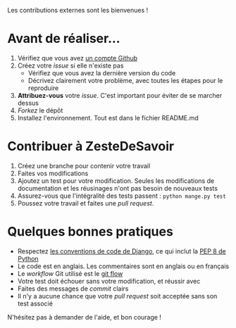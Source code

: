 Les contributions externes sont les bienvenues !

# Avant de réaliser...

1. Vérifiez que vous avez [un compte Github](https://github.com/signup/free)
2. Créez votre _issue_ si elle n'existe pas
	* Vérifiez que vous avez la dernière version du code
    * Décrivez clairement votre problème, avec toutes les étapes pour le reproduire
3. **Attribuez-vous** votre _issue_. C'est important pour éviter de se marcher dessus
4. _Forkez_ le dépôt
5. Installez l'environnement. Tout est dans le fichier README.md

# Contribuer à ZesteDeSavoir

1. Créez une branche pour contenir votre travail
2. Faites vos modifications
3. Ajoutez un test pour votre modification. Seules les modifications de documentation et les réusinages n'ont pas besoin de nouveaux tests
4. Assurez-vous que l'intégralité des tests passent : `python mange.py test`
5. Poussez votre travail et faites une _pull request_.

# Quelques bonnes pratiques

* Respectez [les conventions de code de Django](https://docs.djangoproject.com/en/1.6/internals/contributing/writing-code/coding-style/), ce qui inclut la [PEP 8 de Python](http://legacy.python.org/dev/peps/pep-0008/)
* Le code est en anglais. Les commentaires sont en anglais ou en français
* Le _workflow_ Git utilisé est le [git flow](http://nvie.com/posts/a-successful-git-branching-model/)
* Votre test doit échouer sans votre modification, et réussir avec
* Faites des messages de _commit_ clairs
* Il n'y a aucune chance que votre _pull request_ soit acceptée sans son test associé

N'hésitez pas à demander de l'aide, et bon courage !
